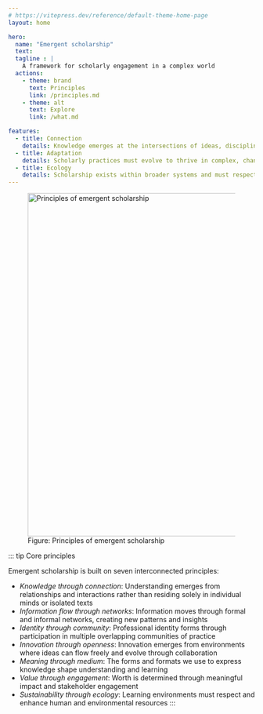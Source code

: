 ```yaml
---
# https://vitepress.dev/reference/default-theme-home-page
layout: home

hero:
  name: "Emergent scholarship"
  text: 
  tagline : |
    A framework for scholarly engagement in a complex world
  actions:
    - theme: brand
      text: Principles
      link: /principles.md
    - theme: alt
      text: Explore
      link: /what.md

features:
  - title: Connection
    details: Knowledge emerges at the intersections of ideas, disciplines, and people, creating a networked ecosystem where understanding develops through relationships rather than isolation
  - title: Adaptation
    details: Scholarly practices must evolve to thrive in complex, changing environments, embracing flexibility and responsiveness over rigid structures and predetermined outcomes
  - title: Ecology
    details: Scholarship exists within broader systems and must respect natural limits, nurturing sustainable practices that enhance rather than deplete human and environmental resources
---
```


<div class="spacer"></div>

<figure>
  <img src="/media/emergent-scholarship-principles.png" alt="Principles of emergent scholarship" style="width: 700px; ">
  <figcaption>Figure: Principles of emergent scholarship</figcaption>
</figure>

<div class="spacer"></div>

::: tip Core principles

Emergent scholarship is built on seven interconnected principles:

- *Knowledge through connection*: Understanding emerges from relationships and interactions rather than residing solely in individual minds or isolated texts
- *Information flow through networks*: Information moves through formal and informal networks, creating new patterns and insights
- *Identity through community*: Professional identity forms through participation in multiple overlapping communities of practice
- *Innovation through openness*: Innovation emerges from environments where ideas can flow freely and evolve through collaboration
- *Meaning through medium*: The forms and formats we use to express knowledge shape understanding and learning
- *Value through engagement*: Worth is determined through meaningful impact and stakeholder engagement
- *Sustainability through ecology*: Learning environments must respect and enhance human and environmental resources
:::